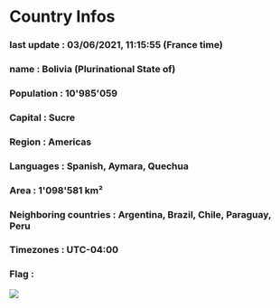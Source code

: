 # Country  Infos
### last update : 03/06/2021, 11:15:55 (France time)

### name : Bolivia (Plurinational State of)
### Population : 10'985'059
### Capital : Sucre
### Region : Americas
### Languages : Spanish, Aymara, Quechua
### Area : 1'098'581 km²
### Neighboring countries : Argentina, Brazil, Chile, Paraguay, Peru
### Timezones : UTC-04:00

### Flag :
![](https://restcountries.eu/data/bol.svg)